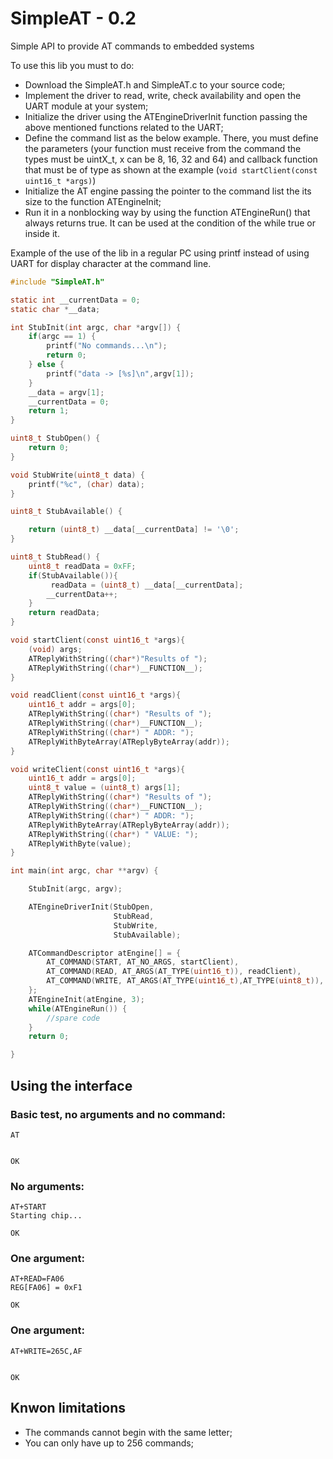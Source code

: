 # SimpleAT - 0.2
Simple API to provide AT commands to embedded systems

To use this lib you must to do:
* Download the SimpleAT.h and SimpleAT.c to your source code;
* Implement the driver to read, write, check availability and open the UART module at your system;
* Initialize the driver using the ATEngineDriverInit function passing the above mentioned functions related to the UART;
* Define the command list as the below example. There, you must define the parameters (your function must receive from the command the types must be uintX_t, x can be 8, 16, 32 and 64) and callback function that must be of type as shown at the example (```void startClient(const uint16_t *args)```)
* Initialize the AT engine passing the pointer to the command list the its size to the function ATEngineInit;
* Run it in a nonblocking way by using the function ATEngineRun() that always returns true. It can be used at the condition of the while true or inside it.

Example of the use of the lib in a regular PC using printf instead of using UART for display character at the command line.
```C
#include "SimpleAT.h"

static int __currentData = 0;
static char *__data;

int StubInit(int argc, char *argv[]) {
    if(argc == 1) {
        printf("No commands...\n");
        return 0;
    } else {
        printf("data -> [%s]\n",argv[1]);
    }
    __data = argv[1];
    __currentData = 0;
    return 1;
}

uint8_t StubOpen() {
    return 0;
}

void StubWrite(uint8_t data) {
    printf("%c", (char) data);
}

uint8_t StubAvailable() {

    return (uint8_t) __data[__currentData] != '\0';
}

uint8_t StubRead() {
    uint8_t readData = 0xFF;
    if(StubAvailable()){
         readData = (uint8_t) __data[__currentData];
        __currentData++;
    }
    return readData;
}

void startClient(const uint16_t *args){
    (void) args;
    ATReplyWithString((char*)"Results of ");
    ATReplyWithString((char*)__FUNCTION__);
}

void readClient(const uint16_t *args){
    uint16_t addr = args[0];
    ATReplyWithString((char*) "Results of ");
	ATReplyWithString((char*)__FUNCTION__);
    ATReplyWithString((char*) " ADDR: ");
    ATReplyWithByteArray(ATReplyByteArray(addr));
}

void writeClient(const uint16_t *args){
    uint16_t addr = args[0];
    uint8_t value = (uint8_t) args[1];
    ATReplyWithString((char*) "Results of ");
    ATReplyWithString((char*)__FUNCTION__);
    ATReplyWithString((char*) " ADDR: ");
    ATReplyWithByteArray(ATReplyByteArray(addr));
    ATReplyWithString((char*) " VALUE: ");
    ATReplyWithByte(value);
}

int main(int argc, char **argv) {

    StubInit(argc, argv);

    ATEngineDriverInit(StubOpen,
                       StubRead,
                       StubWrite,
                       StubAvailable);

    ATCommandDescriptor atEngine[] = {
        AT_COMMAND(START, AT_NO_ARGS, startClient),
        AT_COMMAND(READ, AT_ARGS(AT_TYPE(uint16_t)), readClient),
        AT_COMMAND(WRITE, AT_ARGS(AT_TYPE(uint16_t),AT_TYPE(uint8_t)), writeClient)
    };
    ATEngineInit(atEngine, 3);
    while(ATEngineRun()) {
        //spare code
    }
    return 0;

}
```
## Using the interface
### Basic test, no arguments and no command:
```
AT


OK
```
### No arguments:
```
AT+START
Starting chip...

OK
```
### One argument:
```
AT+READ=FA06
REG[FA06] = 0xF1

OK
```
### One argument:
```
AT+WRITE=265C,AF


OK
```

## Knwon limitations

* The commands cannot begin with the same letter;
* You can only have up to 256 commands;

